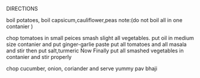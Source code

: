 DIRECTIONS

boil potatoes, boil capsicum,cauliflower,peas
note:(do not boil all in one contanier )

chop tomatoes in small peices
smash slight all vegetables.
put oil in medium size contanier and put ginger-garlie paste
put all tomatoes and all masala and stir
then put salt,turmeric 
Now Finally
put all smashed vegetables in contanier and stir properly


chop cucumber, onion, coriander
and
serve  yummy pav bhaji